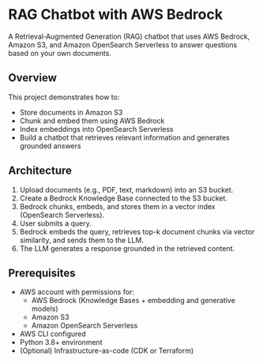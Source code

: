# RAG Chatbot with AWS Bedrock

A Retrieval‑Augmented Generation (RAG) chatbot that uses AWS Bedrock, Amazon S3, and Amazon OpenSearch Serverless to answer questions based on your own documents.

## Overview

This project demonstrates how to:
- Store documents in Amazon S3
- Chunk and embed them using AWS Bedrock
- Index embeddings into OpenSearch Serverless
- Build a chatbot that retrieves relevant information and generates grounded answers

## Architecture

1. Upload documents (e.g., PDF, text, markdown) into an S3 bucket.
2. Create a Bedrock Knowledge Base connected to the S3 bucket.
3. Bedrock chunks, embeds, and stores them in a vector index (OpenSearch Serverless).
4. User submits a query.
5. Bedrock embeds the query, retrieves top-k document chunks via vector similarity, and sends them to the LLM.
6. The LLM generates a response grounded in the retrieved content.

## Prerequisites

- AWS account with permissions for:
  - AWS Bedrock (Knowledge Bases + embedding and generative models)
  - Amazon S3
  - Amazon OpenSearch Serverless
- AWS CLI configured
- Python 3.8+ environment
- (Optional) Infrastructure-as-code (CDK or Terraform)


